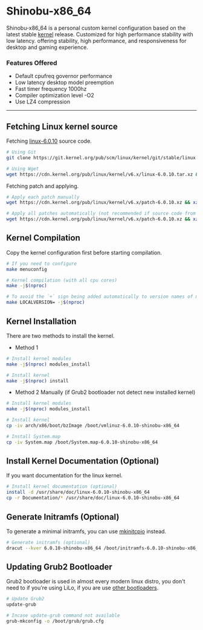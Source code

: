 # Shinobu-x86_64

Shinobu-x86_64 is a personal custom kernel configuration based on the latest stable [kernel](https://kernel.org) release.
Customized for high performance stability with low latency. offering stability, high performance, and responsiveness for desktop and gaming experience.

### Features Offered

* Default cpufreq governor performance
* Low latency desktop model preemption
* Fast timer frequency 1000hz
* Compiler optimization level -O2
* Use LZ4 compression

---

## Fetching Linux kernel source

Fetching [linux-6.0.10](https://git.kernel.org/pub/scm/linux/kernel/git/stable/linux.git/commit/?h=v6.0.10) source code.
 
```bash
# Using Git
git clone https://git.kernel.org/pub/scm/linux/kernel/git/stable/linux.git --depth 1 -b v6.0.10 linux-6.0.10

# Using Wget
wget https://cdn.kernel.org/pub/linux/kernel/v6.x/linux-6.0.10.tar.xz && tar -xf linux-6.0.10.tar.xz
```
Fetching patch and applying.

```bash
# Apply each patch manually
wget https://cdn.kernel.org/pub/linux/kernel/v6.x/patch-6.0.10.xz && xz -d patch-6.0.10.xz && patch -d linux-6.0.10 -p1 < patch-6.0.10

# Apply all patches automatically (not recommended if source code from git)
wget https://cdn.kernel.org/pub/linux/kernel/v6.x/patch-6.0.10.xz && xz -d patch-6.0.10.xz && patch -fd linux-6.0.10 -p1 < patch-6.0.10
```

## Kernel Compilation

Copy the kernel configuration first before starting compilation.

```bash
# If you need to configure
make menuconfig 

# Kernel compilation (with all cpu cores)
make -j$(nproc)

# To avoid the `+` sign being added automatically to version names of modified git release sources, add the `LOCALVERSION=` flag at compile time
make LOCALVERSION= -j$(nproc)
```

## Kernel Installation

There are two methods to install the kernel.

* Method 1

```bash
# Install kernel modules
make -j$(nproc) modules_install

# Install kernel
make -j$(nproc) install
```

* Method 2 Manually (if Grub2 bootloader not detect new installed kernel)

```bash
# Install kernel modules
make -j$(nproc) modules_install

# Install kernel
cp -iv arch/x86/boot/bzImage /boot/vmlinuz-6.0.10-shinobu-x86_64

# Install System.map
cp -iv System.map /boot/System.map-6.0.10-shinobu-x86_64
```
## Install Kernel Documentation (Optional)

If you want documentation for the linux kernel.

```bash
# Install kernel documentation (optional)
install -d /usr/share/doc/linux-6.0.10-shinobu-x86_64
cp -r Documentation/* /usr/share/doc/linux-6.0.10-shinobu-x86_64
```

## Generate Initramfs (Optional)

To generate a minimal initramfs, you can use [mkinitcpio](https://wiki.archlinux.org/title/Mkinitcpio/Minimal_initramfs) instead.

```bash
# Generate initramfs (optional)
dracut --kver 6.0.10-shinobu-x86_64 /boot/initramfs-6.0.10-shinobu-x86_64.img --force
```

## Updating Grub2 Bootloader

Grub2 bootloader is used in almost every modern linux distro, you don't need to if you're using LiLo, if you are use [other bootloaders](https://wiki.archlinux.org/title/Category:Boot_loaders).

```bash
# Update Grub2
update-grub

# Incase update-grub command not available
grub-mkconfig -o /boot/grub/grub.cfg
```